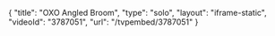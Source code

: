 {
    "title": "OXO Angled Broom",
    "type": "solo",
    "layout": "iframe-static",
    "videoId": "3787051",
    "url": "\/tvpembed\/3787051"
}